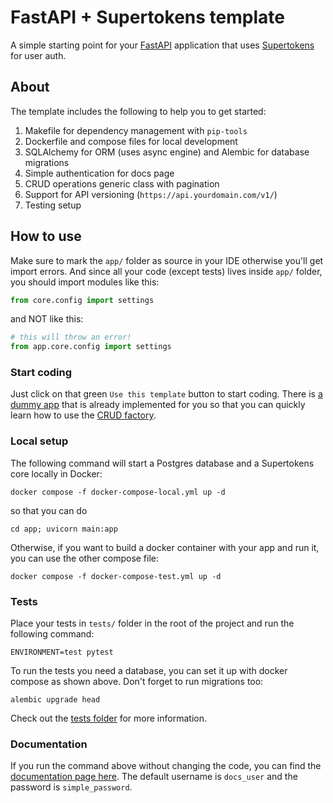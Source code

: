 # FastAPI + Supertokens template

A simple starting point for your [FastAPI](https://fastapi.tiangolo.com) application that uses
[Supertokens](https://supertokens.com) for user auth.

## About

The template includes the following to help you to get started:
1. Makefile for dependency management with `pip-tools`
2. Dockerfile and compose files for local development
3. SQLAlchemy for ORM (uses async engine) and Alembic for database migrations
4. Simple authentication for docs page
5. CRUD operations generic class with pagination
6. Support for API versioning (`https://api.yourdomain.com/v1/`)
7. Testing setup

## How to use

Make sure to mark the `app/` folder as source in your IDE otherwise you'll get import errors.
And since all your code (except tests) lives inside `app/` folder, you should import modules like this:
```python
from core.config import settings
```

and NOT like this:
```python
# this will throw an error!
from app.core.config import settings
```

### Start coding

Just click on that green `Use this template` button to start coding. There is [a dummy app](app/api/v1/blog_post.py) that
is already implemented for you so that you can quickly learn how to use the [CRUD factory](app/db/crud/base.py).

### Local setup

The following command will start a Postgres database and a Supertokens core locally in Docker:
```shell
docker compose -f docker-compose-local.yml up -d
```
so that you can do
```shell
cd app; uvicorn main:app
```

Otherwise, if you want to build a docker container with your app and run it, you can use the other compose file:
```shell
docker compose -f docker-compose-test.yml up -d
```

### Tests

Place your tests in `tests/` folder in the root of the project and run the following command:
```shell
ENVIRONMENT=test pytest
```

To run the tests you need a database, you can set it up with docker compose as shown above. Don't forget to run
migrations too:
```shell
alembic upgrade head
```

Check out the [tests folder](tests) for more information.

### Documentation

If you run the command above without changing the code, you can find the
[documentation page here](http://localhost:8001/docs). The default username is `docs_user`
and the password is `simple_password`.
